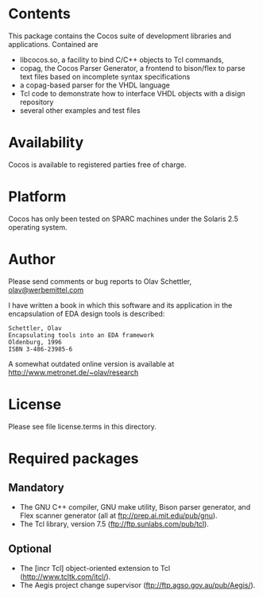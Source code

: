 Contents
========

This package contains the Cocos suite of development libraries and
applications. Contained are 

- libcocos.so, a facility to bind C/C++ objects to
  Tcl commands,
- copag, the Cocos Parser Generator, a frontend to bison/flex to parse text
  files based on incomplete syntax specifications
- a copag-based parser for the VHDL language
- Tcl code to demonstrate how to interface VHDL objects with a disign
  repository
- several other examples and test files

Availability
============

Cocos is available to registered parties free of charge. 

Platform
========

Cocos has only been tested on SPARC machines under the Solaris 2.5 operating
system.

Author
======

Please send comments or bug reports to Olav Schettler, olav@werbemittel.com

I have written a book in which this software and its application in the
encapsulation of EDA design tools is described:

	Schettler, Olav
	Encapsulating tools into an EDA framework
	Oldenburg, 1996
	ISBN 3-486-23985-6

A somewhat outdated online version is available at
http://www.metronet.de/~olav/research

License
=======

Please see file license.terms in this directory.

Required packages
=================

Mandatory
---------

- The GNU C++ compiler, GNU make utility, Bison parser generator, and Flex
  scanner generator (all at ftp://prep.ai.mit.edu/pub/gnu).
- The Tcl library, version 7.5 (ftp://ftp.sunlabs.com/pub/tcl).

Optional
--------

- The [incr Tcl] object-oriented extension to Tcl (http://www.tcltk.com/itcl/).
- The Aegis project change supervisor (ftp://ftp.agso.gov.au/pub/Aegis/).
